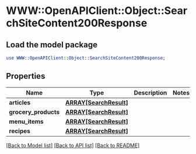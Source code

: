 # WWW::OpenAPIClient::Object::SearchSiteContent200Response

## Load the model package
```perl
use WWW::OpenAPIClient::Object::SearchSiteContent200Response;
```

## Properties
Name | Type | Description | Notes
------------ | ------------- | ------------- | -------------
**articles** | [**ARRAY[SearchResult]**](SearchResult.md) |  | 
**grocery_products** | [**ARRAY[SearchResult]**](SearchResult.md) |  | 
**menu_items** | [**ARRAY[SearchResult]**](SearchResult.md) |  | 
**recipes** | [**ARRAY[SearchResult]**](SearchResult.md) |  | 

[[Back to Model list]](../README.md#documentation-for-models) [[Back to API list]](../README.md#documentation-for-api-endpoints) [[Back to README]](../README.md)


